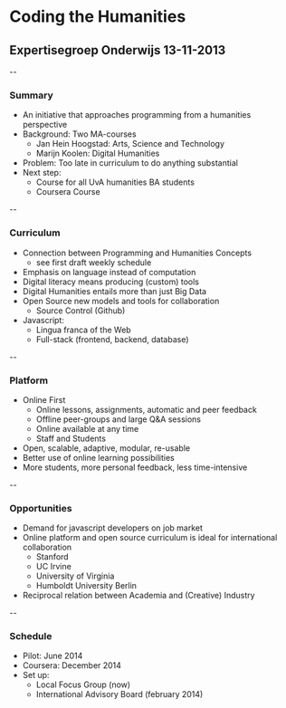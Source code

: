 # Coding the Humanities
## Expertisegroep Onderwijs 13-11-2013

--

### Summary

+ An initiative that approaches programming from a humanities perspective
+ Background: Two MA-courses
  + Jan Hein Hoogstad: Arts, Science and Technology
  + Marijn Koolen: Digital Humanities 
+ Problem: Too late in curriculum to do anything substantial
+ Next step: 
   + Course for all UvA humanities BA students
   + Coursera Course

--
### Curriculum

+ Connection between Programming and Humanities Concepts
  + see first draft weekly schedule
+ Emphasis on language instead of computation
+ Digital literacy means producing (custom) tools 
+ Digital Humanities entails more than just Big Data
+ Open Source new models and tools for collaboration 
  + Source Control (Github)
+ Javascript: 
  + Lingua franca of the Web
  + Full-stack (frontend, backend, database)

--

### Platform

+ Online First
	+ Online lessons, assignments, automatic and peer feedback
	+ Offline peer-groups and large Q&A sessions
	+ Online available at any time
    + Staff and Students
+ Open, scalable, adaptive, modular, re-usable
+ Better use of online learning possibilities
+ More students, more personal feedback, less time-intensive

--

### Opportunities

+ Demand for javascript developers on job market
+ Online platform and open source curriculum is ideal for international collaboration
  + Stanford
  + UC Irvine
  + University of Virginia
  + Humboldt University Berlin
+ Reciprocal relation between Academia and (Creative) Industry

--

### Schedule

+ Pilot: June 2014
+ Coursera: December 2014
+ Set up:
  + Local Focus Group (now)
  + International Advisory Board (february 2014)
